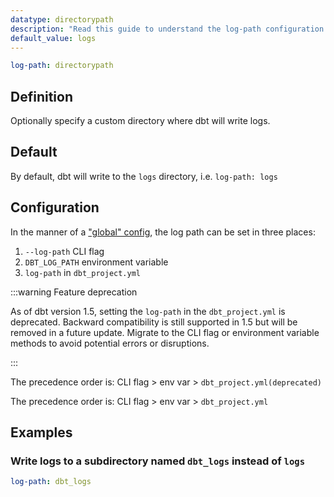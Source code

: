 ```yaml
---
datatype: directorypath
description: "Read this guide to understand the log-path configuration in dbt."
default_value: logs
---
```

<File name='dbt_project.yml'>

```yml
log-path: directorypath
```

</File>

## Definition
Optionally specify a custom directory where dbt will write logs.

## Default
By default, dbt will write to the `logs` directory, i.e. `log-path: logs`

<VersionBlock firstVersion="1.2">

## Configuration

In the manner of a ["global" config](/reference/global-configs), the log path can be set in three places:
1. `--log-path` CLI flag
2. `DBT_LOG_PATH` environment variable
3. `log-path` in `dbt_project.yml`

<VersionBlock firstVersion="1.5">

:::warning Feature deprecation

As of dbt version 1.5, setting the `log-path` in the `dbt_project.yml` is deprecated. Backward compatibility is still supported in 1.5 but will be removed in a future update. Migrate to the CLI flag or environment variable methods to avoid potential errors or disruptions.

:::

The precedence order is: CLI flag > env var > `dbt_project.yml(deprecated)`

</VersionBlock>

<VersionBlock lastVersion="1.4">

The precedence order is: CLI flag > env var > `dbt_project.yml`

</VersionBlock>

</VersionBlock>

## Examples
### Write logs to a subdirectory named `dbt_logs` instead of `logs`

<File name='dbt_project.yml'>

```yml
log-path: dbt_logs
```

</File>
